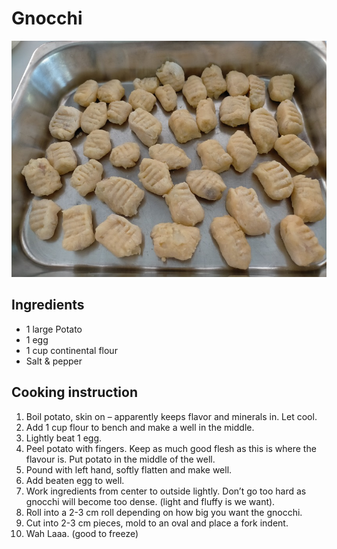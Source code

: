 # Gnocchi
![Gnocchi](../.gitbook/assets/gnocchi.jpg)

## Ingredients

* 1 large Potato
* 1 egg
* 1 cup continental flour
* Salt & pepper

## Cooking instruction

1. Boil potato, skin on – apparently keeps flavor and minerals in.  Let cool.
2. Add 1 cup flour to bench and make a well in the middle.
3. Lightly beat 1 egg.
4. Peel potato with fingers.  Keep as much good flesh as this is where the flavour is. Put potato in the middle of the well.
5. Pound with left hand, softly flatten and make well.
6. Add beaten egg to well.
7. Work ingredients from center to outside lightly. Don’t go too hard as gnocchi will become too dense. \(light and fluffy is we want\).
8. Roll into a 2-3 cm roll depending on how big you want the gnocchi.
9. Cut into 2-3 cm pieces, mold to an oval and place a fork indent.
10. Wah Laaa. \(good to freeze\) 

